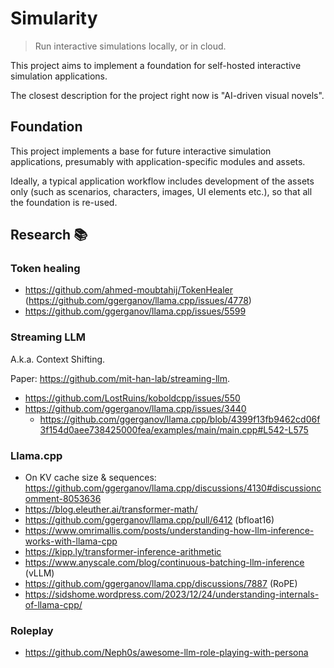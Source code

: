 # Simularity

> Run interactive simulations locally, or in cloud.

This project aims to implement a foundation for self-hosted interactive simulation applications.

The closest description for the project right now is "AI-driven visual novels".

## Foundation

This project implements a base for future interactive simulation applications, presumably with application-specific modules and assets.

Ideally, a typical application workflow includes development of the assets only (such as scenarios, characters, images, UI elements etc.), so that all the foundation is re-used.

## Research 📚

### Token healing

- https://github.com/ahmed-moubtahij/TokenHealer (https://github.com/ggerganov/llama.cpp/issues/4778)
- https://github.com/ggerganov/llama.cpp/issues/5599

### Streaming LLM

A.k.a. Context Shifting.

Paper: https://github.com/mit-han-lab/streaming-llm.

- https://github.com/LostRuins/koboldcpp/issues/550
- https://github.com/ggerganov/llama.cpp/issues/3440
  - https://github.com/ggerganov/llama.cpp/blob/4399f13fb9462cd06f3f154d0aee738425000fea/examples/main/main.cpp#L542-L575

### Llama.cpp

- On KV cache size & sequences: https://github.com/ggerganov/llama.cpp/discussions/4130#discussioncomment-8053636
- https://blog.eleuther.ai/transformer-math/
- https://github.com/ggerganov/llama.cpp/pull/6412 (bfloat16)
- https://www.omrimallis.com/posts/understanding-how-llm-inference-works-with-llama-cpp
- https://kipp.ly/transformer-inference-arithmetic
- https://www.anyscale.com/blog/continuous-batching-llm-inference (vLLM)
- https://github.com/ggerganov/llama.cpp/discussions/7887 (RoPE)
- https://sidshome.wordpress.com/2023/12/24/understanding-internals-of-llama-cpp/

### Roleplay

- https://github.com/Neph0s/awesome-llm-role-playing-with-persona
